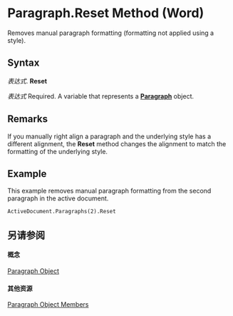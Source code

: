 
# Paragraph.Reset Method (Word)

Removes manual paragraph formatting (formatting not applied using a style).


## Syntax

 _表达式_. **Reset**

 _表达式_ Required. A variable that represents a **[Paragraph](0a704079-a082-4ab1-841b-fc0d49dd26d4.md)** object.


## Remarks

If you manually right align a paragraph and the underlying style has a different alignment, the  **Reset** method changes the alignment to match the formatting of the underlying style.


## Example

This example removes manual paragraph formatting from the second paragraph in the active document.


```
ActiveDocument.Paragraphs(2).Reset
```


## 另请参阅


#### 概念


[Paragraph Object](0a704079-a082-4ab1-841b-fc0d49dd26d4.md)
#### 其他资源


[Paragraph Object Members](http://msdn.microsoft.com/library/e1fc5b91-e908-580e-ab72-898648a5c0c3%28Office.15%29.aspx)